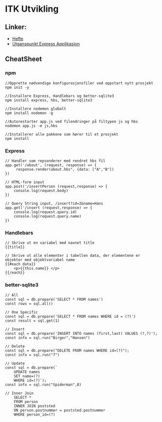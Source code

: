 # ITK Utvikling

## Linker:
- [Hefte](https://indd.adobe.com/view/7dae25a9-1aee-44c6-8a86-8362b30588b3)
- [Utganspunkt Express Applikasjon](https://github.com/boggarp/Express-Handlebars---Utganspunkt-v2)

## CheatSheet

### npm

``` 
//Opprette nødvendige konfigurasjonsfiler ved oppstart nytt prosjekt  
npm init -y 

//Installere Express, Handlebars og better-sqlite3 
npm install express, hbs, better-sqlite3

//Installere nodemon globalt
npm install nodemon -g  

//Autorestarter app.js ved filendringer på filtypen js og hbs
nodemon app.js -e js,hbs 

//Installerer alle pakkene som hører til et prosjekt
npm install 
```

### Express


    
```
// Handler som repsonderer med rendret hbs fil
app.get('/about', (request, response) => {
     response.render(about.hbs", {data: ["A","B"])
})
```

```
// HTML-form input
app.post('/insertPerson (request,response) => {
    console.log(request.body)
})
```

```
// Query String input, /insert?id=2&name=Hans
app.get('/insert (request,response) => {
    console.log(request.query.id)
    console.log(request.query.name)
})
```

### Handlebars
```
// Skrive ut en variabel med navnet title
{{title}}
```
```
// Skrive ut alle elementer i tabellen data, der elementene er objekter med objektvariabel name
{{#each data}}
    <p>{{this.name}} </p>
{{/each}}
```

### better-sqlite3

```
// All
const sql = db.prepare('SELECT * FROM names')
const rows = sql.all()
```
```
// One Specific
const sql = db.prepare('SELECT * FROM names WHERE id = (?)')
const result = sql.get(1) 
```
```
// Insert
const sql = db.prepare('INSERT INTO names (first,last) VALUES (?,?)');
const info = sql.run("Birger","Hansen")
```
```
// Delete
const sql = db.prepare("DELETE FROM names WHERE id=(?)");
const info = sql.run("7")
```
```
// Update
const sql = db.prepare(`
	UPDATE names 
	SET name=(?) 
	WHERE id=(?)`);
const info = sql.run("Spiderman",8)
```
```
// Inner Join
    SELECT * 
    FROM person 
    INNER JOIN poststed
    ON person.postnummer = poststed.postnummer 
    WHERE person_id=(?)

```
